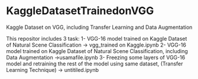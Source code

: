# KaggleDatasetTrainedonVGG
Kaggle Dataset on VGG, including Transfer Learning and Data Augmentation

This repositor includes 3 task:
  1- VGG-16 model trained on Kaggle Dataset of Natural Scene Classification -> vgg_trained on Kaggle.ipynb
  2- VGG-16 model trained on Kaggle Dataset of Natural Scene Classification, including Data Augmentation ->usamafile.ipynb
  3- Freezing some layers of VGG-16 model and retraining the rest of the model using same dataset, (Transfer Learning Technique) -> untitiled.ipynb
  

